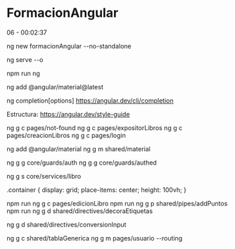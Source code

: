 # FormacionAngular

06 - 00:02:37

ng new formacionAngular --no-standalone

ng serve --o

npm run ng <command>

ng add @angular/material@latest

ng completion[options]
https://angular.dev/cli/completion

Estructura:
https://angular.dev/style-guide

ng g c pages/not-found
ng g c pages/expositorLibros
ng g c pages/creacionLibros
ng g c pages/login

ng add @angular/material
ng g m shared/material

ng g g core/guards/auth
ng g g core/guards/authed

ng g s core/services/libro

.container {
display: grid;
place-items: center;
height: 100vh;
}

npm run ng g c pages/edicionLibro
npm run ng g p shared/pipes/addPuntos
npm run ng g d shared/directives/decoraEtiquetas

ng g d shared/directives/conversionInput

ng g c shared/tablaGenerica
ng g m pages/usuario --routing